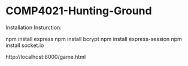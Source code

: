 # COMP4021-Hunting-Ground

Installation Insturction:

npm install express
npm install bcrypt
npm install express-session
npm install socket.io

http://localhost:8000/game.html